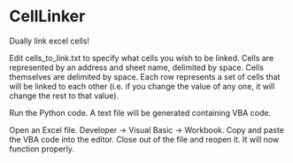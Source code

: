 CellLinker
==========

Dually link excel cells!

Edit cells_to_link.txt to specify what cells you wish to be linked. 
Cells are represented by an address and sheet name, delimited by space. 
Cells themselves are delimited by space.
Each row represents a set of cells that will be linked to each other
(i.e. if you change the value of any one, it will change the rest to that value).

Run the Python code. A text file will be generated containing VBA code.

Open an Excel file. Developer -> Visual Basic -> Workbook. Copy and paste the VBA code into the editor. 
Close out of the file and reopen it. It will now function properly.

